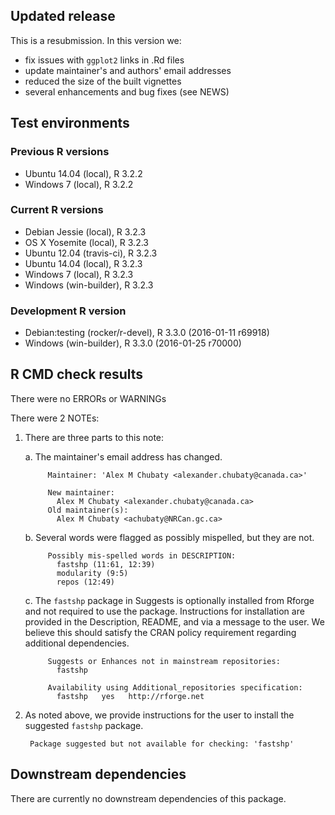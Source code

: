 ## Updated release

This is a resubmission. In this version we:

* fix issues with `ggplot2` links in .Rd files
* update maintainer's and authors' email addresses
* reduced the size of the built vignettes
* several enhancements and bug fixes (see NEWS)

## Test environments

### Previous R versions
* Ubuntu 14.04            (local), R 3.2.2
* Windows 7               (local), R 3.2.2

### Current R versions
* Debian Jessie           (local), R 3.2.3
* OS X Yosemite           (local), R 3.2.3
* Ubuntu 12.04        (travis-ci), R 3.2.3
* Ubuntu 14.04            (local), R 3.2.3
* Windows 7               (local), R 3.2.3
* Windows           (win-builder), R 3.2.3

### Development R version
* Debian:testing (rocker/r-devel), R 3.3.0 (2016-01-11 r69918)
* Windows           (win-builder), R 3.3.0 (2016-01-25 r70000)

## R CMD check results

There were no ERRORs or WARNINGs

There were 2 NOTEs:

1. There are three parts to this note:

    a. The maintainer's email address has changed.
      
            Maintainer: 'Alex M Chubaty <alexander.chubaty@canada.ca>'
            
            New maintainer:
              Alex M Chubaty <alexander.chubaty@canada.ca>
            Old maintainer(s):
              Alex M Chubaty <achubaty@NRCan.gc.ca>


    b. Several words were flagged as possibly mispelled, but they are not.
    
            Possibly mis-spelled words in DESCRIPTION:
              fastshp (11:61, 12:39)
              modularity (9:5)
              repos (12:49)

    c. The `fastshp` package in Suggests is optionally installed from Rforge and not required to use the package. Instructions for installation are provided in the Description, README, and via a message to the user. We believe this should satisfy the CRAN policy requirement regarding additional dependencies.

            Suggests or Enhances not in mainstream repositories:
              fastshp
          
            Availability using Additional_repositories specification:
              fastshp   yes   http://rforge.net

2. As noted above, we provide instructions for the user to install the suggested `fastshp` package.

        Package suggested but not available for checking: 'fastshp'

## Downstream dependencies

There are currently no downstream dependencies of this package.
